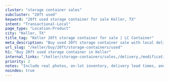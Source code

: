 ```yaml
---
cluster: "storage container sales"
subcluster: "20ft used"
keyword: "20ft used storage container for sale Keller, TX"
intent: "Transactional-Local"
page_type: "Location-Product"
city: "Keller, TX"
title_tag: "Keller 20ft storage container for sale | LC Container"
meta_description: "Buy used 20ft storage container sale with local delivery in Keller, TX. LC Container — local Since 2003. Request a fast quote today."
url_slug: "/keller/buy/20ft/storage-containers/used"
h1: "Buy 20ft used storage container in Keller"
internal_links: "/keller/storage-containers/sales,/delivery,/modifications"
priority: 2
notes: "Include real photos, on-lot inventory, delivery lead times, and financing info."
noindex: true
---
```


<!-- TODO: Add unique city/inventory copy, images, and internal links here. -->
